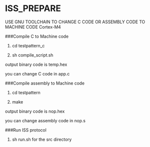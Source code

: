 # ISS_PREPARE
USE GNU TOOLCHAIN TO CHANGE C CODE OR ASSEMBLY CODE TO MACHINE CODE
Cortex-M4

###Compile C to Machine code

1. cd testpattern_c

2. sh compile_script.sh

output binary code is temp.hex

you can change C code in app.c



###Compile assembly to Machine code

1. cd testpattern

2. make

output binary code is nop.hex

you can change assembly code in nop.s

###Run ISS protocol 

1. sh run.sh for the src directory
